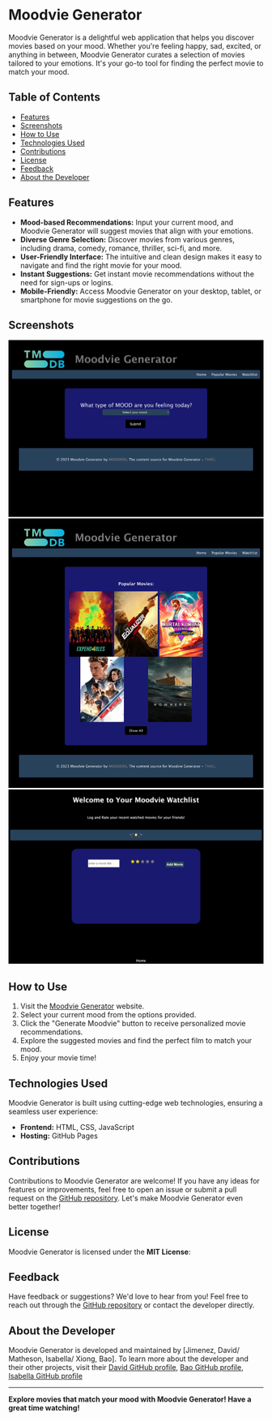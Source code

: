 # Moodvie Generator

Moodvie Generator is a delightful web application that helps you discover movies based on your mood. Whether you're feeling happy, sad, excited, or anything in between, Moodvie Generator curates a selection of movies tailored to your emotions. It's your go-to tool for finding the perfect movie to match your mood.

## Table of Contents
- [Features](#features)
- [Screenshots](#Screenshots)
- [How to Use](#how-to-use)
- [Technologies Used](#technologies-used)
- [Contributions](#contributions)
- [License](#license)
- [Feedback](#feedback)
- [About the Developer](#about-the-developer)

## Features

- **Mood-based Recommendations:** Input your current mood, and Moodvie Generator will suggest movies that align with your emotions.
- **Diverse Genre Selection:** Discover movies from various genres, including drama, comedy, romance, thriller, sci-fi, and more.
- **User-Friendly Interface:** The intuitive and clean design makes it easy to navigate and find the right movie for your mood.
- **Instant Suggestions:** Get instant movie recommendations without the need for sign-ups or logins.
- **Mobile-Friendly:** Access Moodvie Generator on your desktop, tablet, or smartphone for movie suggestions on the go.

## Screenshots
![Main Page](/assets/images/main-page.png)
![Popular Movies](/assets/images/popularmovies.png)
![watchlist](/assets/images/watchlist.png)


## How to Use

1. Visit the [Moodvie Generator](https://bxiong34.github.io/moodvie-generator/) website.
2. Select your current mood from the options provided.
3. Click the "Generate Moodvie" button to receive personalized movie recommendations.
4. Explore the suggested movies and find the perfect film to match your mood.
5. Enjoy your movie time!

## Technologies Used

Moodvie Generator is built using cutting-edge web technologies, ensuring a seamless user experience:

- **Frontend:** HTML, CSS, JavaScript
- **Hosting:** GitHub Pages

## Contributions

Contributions to Moodvie Generator are welcome! If you have any ideas for features or improvements, feel free to open an issue or submit a pull request on the [GitHub repository](https://github.com/bxiong34/moodvie-generator). Let's make Moodvie Generator even better together!

## License

Moodvie Generator is licensed under the **MIT License**:


## Feedback

Have feedback or suggestions? We'd love to hear from you! Feel free to reach out through the [GitHub repository](https://github.com/bxiong34/moodvie-generator) or contact the developer directly.

## About the Developer

Moodvie Generator is developed and maintained by [Jimenez, David/ Matheson, Isabella/ Xiong, Bao]. To learn more about the developer and their other projects, visit their [David GitHub profile](https://github.com/DavidJ92), [Bao GitHub profile](https://github.com/bxiong34), [Isabella GitHub profile](https://github.com/zamatheson)

---

**Explore movies that match your mood with Moodvie Generator! Have a great time watching!**


